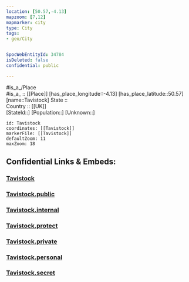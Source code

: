 ```yaml
---
location: [50.57,-4.13] 
mapzoom: [7,12] 
mapmarker: city 
type: City
tags:
- geo/City


SpocWebEntityId: 34784
isDeleted: false
confidential: public

---
```

#is_a_/Place  
#is_a_ :: [[Place]] 
[has_place_longitude::-4.13] 
[has_place_latitude::50.57] 
[name::Tavistock] 
State ::  
Country :: [[UK]]  
[StateId::] 
[Population::] 
[Unknown::] 


```leaflet
id: Tavistock
coordinates: [[Tavistock]] 
markerFile: [[Tavistock]] 
defaultZoom: 11 
maxZoom: 18
```


## Confidential Links & Embeds: 

### [Tavistock](/_Standards/Earth/Continent/Europe/Europe~North/UK/England/Regions~England/South_West_England/Devon,County/cities~Devon/Devon~West/cities~WestDevon/Tavistock.md) 

### [Tavistock.public](/_public/Earth/Continent/Europe/Europe~North/UK/England/Regions~England/South_West_England/Devon,County/cities~Devon/Devon~West/cities~WestDevon/Tavistock.public.md) 

### [Tavistock.internal](/_internal/Earth/Continent/Europe/Europe~North/UK/England/Regions~England/South_West_England/Devon,County/cities~Devon/Devon~West/cities~WestDevon/Tavistock.internal.md) 

### [Tavistock.protect](/_protect/Earth/Continent/Europe/Europe~North/UK/England/Regions~England/South_West_England/Devon,County/cities~Devon/Devon~West/cities~WestDevon/Tavistock.protect.md) 

### [Tavistock.private](/_private/Earth/Continent/Europe/Europe~North/UK/England/Regions~England/South_West_England/Devon,County/cities~Devon/Devon~West/cities~WestDevon/Tavistock.private.md) 

### [Tavistock.personal](/_personal/Earth/Continent/Europe/Europe~North/UK/England/Regions~England/South_West_England/Devon,County/cities~Devon/Devon~West/cities~WestDevon/Tavistock.personal.md) 

### [Tavistock.secret](/_secret/Earth/Continent/Europe/Europe~North/UK/England/Regions~England/South_West_England/Devon,County/cities~Devon/Devon~West/cities~WestDevon/Tavistock.secret.md)

